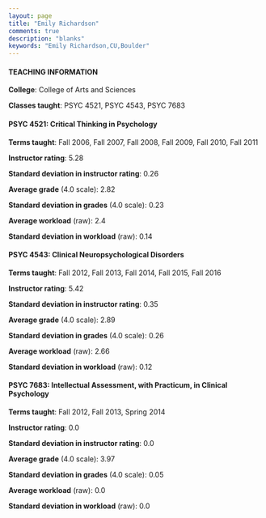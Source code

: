 ```yaml
---
layout: page
title: "Emily Richardson" 
comments: true
description: "blanks"
keywords: "Emily Richardson,CU,Boulder"
---
```

<head>
<script src="https://ajax.googleapis.com/ajax/libs/jquery/2.1.3/jquery.min.js"></script>
<script src="https://dl.dropboxusercontent.com/s/pc42nxpaw1ea4o9/highcharts.js?dl=0"></script>
<!-- <script src="../assets/js/highcharts.js"></script> -->
<style type="text/css">@font-face {
	font-family: "Bebas Neue";
	src: url(https://www.filehosting.org/file/details/544349/BebasNeue Regular.otf) format("opentype");
	}
	h1.Bebas { 
		font-family: "Bebas Neue", Verdana, Tahoma;
	}
</style>
</head>
	   
#### TEACHING INFORMATION

**College**: College of Arts and Sciences

**Classes taught**: PSYC 4521, PSYC 4543, PSYC 7683

#### PSYC 4521: Critical Thinking in Psychology

**Terms taught**: Fall 2006, Fall 2007, Fall 2008, Fall 2009, Fall 2010, Fall 2011

**Instructor rating**: 5.28

**Standard deviation in instructor rating**: 0.26

**Average grade** (4.0 scale): 2.82

**Standard deviation in grades** (4.0 scale): 0.23

**Average workload** (raw): 2.4

**Standard deviation in workload** (raw): 0.14

#### PSYC 4543: Clinical Neuropsychological Disorders

**Terms taught**: Fall 2012, Fall 2013, Fall 2014, Fall 2015, Fall 2016

**Instructor rating**: 5.42

**Standard deviation in instructor rating**: 0.35

**Average grade** (4.0 scale): 2.89

**Standard deviation in grades** (4.0 scale): 0.26

**Average workload** (raw): 2.66

**Standard deviation in workload** (raw): 0.12

#### PSYC 7683: Intellectual Assessment, with Practicum, in Clinical Psychology

**Terms taught**: Fall 2012, Fall 2013, Spring 2014

**Instructor rating**: 0.0

**Standard deviation in instructor rating**: 0.0

**Average grade** (4.0 scale): 3.97

**Standard deviation in grades** (4.0 scale): 0.05

**Average workload** (raw): 0.0

**Standard deviation in workload** (raw): 0.0


